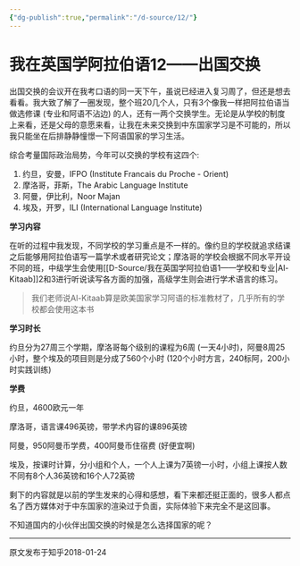 ```yaml
---
{"dg-publish":true,"permalink":"/d-source/12/"}
---
```


# 我在英国学阿拉伯语12——出国交换

出国交换的会议开在我考口语的同一天下午，虽说已经进入复习周了，但还是想去看看。我大致了解了一圈发现，整个班20几个人，只有3个像我一样把阿拉伯语当做选修课 (专业和阿语不沾边) 的人，还有一两个交换学生。无论是从学校的制度上来看，还是父母的意愿来看，让我在未来交换到中东国家学习是不可能的，所以我只能坐在后排静静憧憬一下阿语国家的学习生活。

  

综合考量国际政治局势，今年可以交换的学校有这四个:

1. 约旦，安曼，IFPO (Institute Francais du Proche - Orient)
2. 摩洛哥，菲斯，The Arabic Language Institute
3. 阿曼，伊比利，Noor Majan
4. 埃及，开罗，ILI (International Language Institute)

  

**学习内容**

在听的过程中我发现，不同学校的学习重点是不一样的。像约旦的学校就追求结课之后能够用阿拉伯语写一篇学术或者研究论文；摩洛哥的学校会根据不同水平开设不同的班，中级学生会使用[[D-Source/我在英国学阿拉伯语1——学校和专业\|Al-Kitaab]]2和3进行听说读写各方面的加强，高级学生则会进行学术语言的练习。

> 我们老师说Al-Kitaab算是欧美国家学习阿语的标准教材了，几乎所有的学校都会使用这本书

  

**学习时长**

约旦分为27周三个学期，摩洛哥每个级别的课程为6周 (一天4小时)，阿曼8周25小时，整个埃及的项目则是分成了560个小时 (120个小时方言，240标阿，200小时实践训练)

  

**学费**

约旦，4600欧元一年

摩洛哥，语言课496英镑，带学术内容的课896英镑

阿曼，950阿曼币学费，400阿曼币住宿费 (好便宜啊)

埃及，按课时计算，分小组和个人，一个人上课为7英镑一小时，小组上课按人数不同有8个人36英镑和16个人72英镑

  

剩下的内容就是以前的学生发来的心得和感想，看下来都还挺正面的，很多人都点名了西方媒体对于中东国家的渲染过于负面，实际体验下来完全不是这回事。

  

不知道国内的小伙伴出国交换的时候是怎么选择国家的呢？

--- 

原文发布于知乎2018-01-24